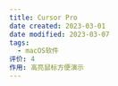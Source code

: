 ```yaml
---
title: Cursor Pro
date created: 2023-03-01
date modified: 2023-03-07
tags:
  - macOS软件
评价: 4
作用: 高亮鼠标方便演示
---
```

